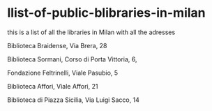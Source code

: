 # llist-of-public-blibraries-in-milan
this is a list of all the libraries in Milan with all the adresses 

Biblioteca Braidense, Via Brera, 28

Biblioteca Sormani, Corso di Porta Vittoria, 6,

Fondazione Feltrinelli, Viale Pasubio, 5

Biblioteca Affori, Viale Affori, 21

Biblioteca di Piazza Sicilia, Via Luigi Sacco, 14
